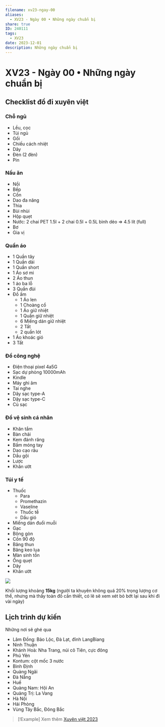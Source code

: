 ```yaml
---
filename: xv23-ngay-00
aliases:
  - XV23 - Ngày 00 • Những ngày chuẩn bị
share: true
ID: 240111
tags:
  - XV23
date: 2023-12-01
description: Những ngày chuẩn bị
---
```


# XV23 - Ngày 00 • Những ngày chuẩn bị

## Checklist đồ đi xuyên việt
### Chỗ ngủ
- Lều, cọc
- Túi ngủ
- Gối
- Chiếu cách nhiệt
- Dây
- Đèn (2 đèn)
- Pin

### Nấu ăn
- Nồi
- Bếp
- Cồn
- Dao đa năng
- Thìa
- Bùi nhùi
- Hộp quẹt
- Nước: 2 chai PET 1.5l + 2 chai 0.5l + 0.5L bình dẻo => 4.5 lít (full)
- Bơ
- Gia vị

### Quần áo
- 1 Quần tây
- 1 Quần dài
- 1 Quần short
- 1 Áo sơ mi
- 2 Áo thun
- 1 áo ba lỗ
- 3 Quần đùi
- Đồ ấm
	- 1 Áo len
	- 1 Choàng cổ
	- 1 Áo giữ nhiệt
	- 1 Quần giữ nhiệt
	- 6 Miếng dán giữ nhiệt
	- 2 Tất
	- 2 quần lót
- 1 Áo khoác gió
- 3 Tất

### Đồ công nghệ
- Điện thoại pixel 4a5G
- Sạc dự phòng 10000mAh
- Kindle
- Máy ghi âm
- Tai nghe
- Dây sạc type-A
- Dậy sạc type-C
- Củ sạc

### Đồ vệ sinh cá nhân
- Khăn tắm
- Bàn chải
- Kem đánh răng
- Bấm móng tay
- Dao cạo râu
- Dầu gội
- Lược
- Khăn ướt

### Túi y tế
- Thuốc
	- Para
	- Promethazin
	- Vaseline
	- Thuốc tễ
	- Dầu gió
- Miếng dán đuổi muỗi
- Gạc
- Bông gòn
- Cồn 90 độ
- Băng thun
- Băng keo lụa
- Màn sinh tồn
- Ống quẹt
- Dây
- Khăn ướt

![](https://i.imgur.com/2myN2lD.png)

Khối lượng khoảng **15kg** (người ta khuyên không quá 20% trọng lượng cơ thể, nhưng mà thấy toàn đồ cần thiết, có lẽ sẽ xem xét bỏ bớt lại sau khi đi vài ngày)

## Lịch trình dự kiến
Những nơi sẽ ghé qua

- Lâm Đồng: Bảo Lộc, Đà Lạt, đỉnh LangBiang
- Ninh Thuận
- Khánh Hoà: Nha Trang, núi cô Tiên, cực đông
- Phú Yên
- Kontum: cột mốc 3 nước
- Bình Định
- Quảng Ngãi
- Đà Nẵng
- Huế
- Quảng Nam: Hội An
- Quảng Trị: La Vang
- Hà Nội
- Hải Phòng
- Vùng Tây Bắc, Đông Bắc



> [!Example] Xem thêm
> [Xuyên việt 2023](./xuyen-viet-2023.md)